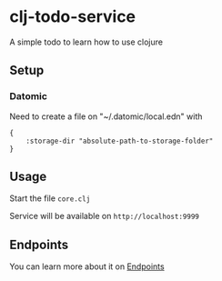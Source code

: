 # clj-todo-service

A simple todo to learn how to use clojure

## Setup

### Datomic

Need to create a file on "~/.datomic/local.edn" with 
```
{
    :storage-dir "absolute-path-to-storage-folder"
}
```

## Usage

Start the file `core.clj`

Service will be available on `http://localhost:9999`

## Endpoints

You can learn more about it on [Endpoints](doc/endpoints.md)